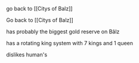 go back to [[Citys of Balz]]

Go back to [[Citys of Balz]]

has probably the biggest gold reserve on Bâlz

has a rotating king system with 7 kings and 1 queen 

dislikes human's